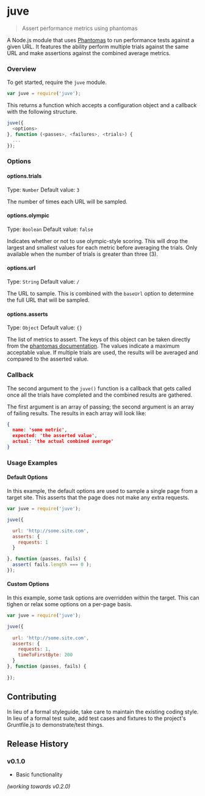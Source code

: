 # juve

> Assert performance metrics using phantomas

A Node.js module that uses [Phantomas]() to run performance tests against a given URL. It features the ability perform multiple trials against the same URL and make assertions against the combined average metrics.

### Overview
To get started, require the `juve` module.

```js
var juve = require('juve');
```

This returns a function which accepts a configuration object and a callback with the following structure.

```js
juve({
  <options>
}, function (<passes>, <failures>, <trials>) {
  ...
});
```


### Options

#### options.trials
Type: `Number`
Default value: `3`

The number of times each URL will be sampled.

#### options.olympic
Type: `Boolean`
Default value: `false`

Indicates whether or not to use olympic-style scoring. This will drop the largest and smallest values for each metric before averaging the trials. Only available when the number of trials is greater than three (3).

#### options.url
Type: `String`
Default value: `/`

The URL to sample. This is combined with the `baseUrl` option to determine the full URL that will be sampled. 

#### options.asserts
Type: `Object`
Default value: `{}`

The list of metrics to assert. The keys of this object can be taken directly from the [phantomas documentation](https://github.com/macbre/phantomas#metrics). The values indicate a maximum acceptable value. If multiple trials are used, the results will be averaged and compared to the asserted value.

### Callback
The second argument to the `juve()` function is a callback that gets called once all the trials have completed and the combined results are gathered.

The first argument is an array of passing; the second argument is an array of failing results. The results in each array will look like:

```json
{
  name: 'some metric',
  expected: 'the asserted value',
  actual: 'the actual combined average'
}
```

### Usage Examples

#### Default Options
In this example, the default options are used to sample a single page from a target site. This asserts that the page does not make any extra requests.

```js
var juve = require('juve');

juve({

  url: 'http://some.site.com',
  asserts: {
    requests: 1
  }

}, function (passes, fails) {
  assert( fails.length === 0 );
});
```

#### Custom Options
In this example, some task options are overridden within the target. This can tighen or relax some options on a per-page basis.

```js
var juve = require('juve');

juve({
  
  url: 'http://some.site.com',
  asserts: {
    requests: 1,
    timeToFirstByte: 200
  }
}, function (passes, fails) {
  
});
```

## Contributing
In lieu of a formal styleguide, take care to maintain the existing coding style. In lieu of a formal test suite, add test cases and fixtures to the project's Gruntfile.js to demonstrate/test things.

## Release History

### v0.1.0
- Basic functionality

_(working towards v0.2.0)_
